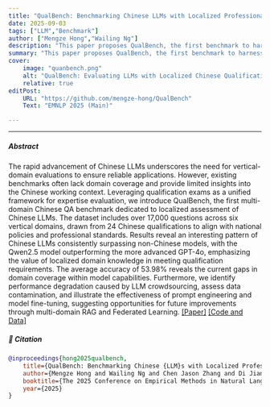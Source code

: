 ```yaml
---
title: "QualBench: Benchmarking Chinese LLMs with Localized Professional Qualifications for Vertical Domain Evaluation" 
date: 2025-09-03
tags: ["LLM","Benchmark"]
author: ["Mengze Hong","Wailing Ng"]
description: "This paper proposes QualBench, the first benchmark to harness Chinese professional qualification exams, highlighting the importance of localized evaluation in vertical domains." 
summary: "This paper proposes QualBench, the first benchmark to harness Chinese professional qualification exams, highlighting the importance of localized evaluation in vertical domains." 
cover:
    image: "quanbench.png"
    alt: "QualBench: Evaluating LLMs with Localized Chinese Qualifications"
    relative: true
editPost:
    URL: "https://github.com/mengze-hong/QualBench"
    Text: "EMNLP 2025 (Main)"

---
```

---

##### Abstract

The rapid advancement of Chinese LLMs underscores the need for vertical-domain evaluations to ensure reliable applications. However, existing benchmarks often lack domain coverage and provide limited insights into the Chinese working context. Leveraging qualification exams as a unified framework for expertise evaluation, we introduce QualBench, the first multi-domain Chinese QA benchmark dedicated to localized assessment of Chinese LLMs. The dataset includes over 17,000 questions across six vertical domains, drawn from 24 Chinese qualifications to align with national policies and professional standards. Results reveal an interesting pattern of Chinese LLMs consistently surpassing non-Chinese models, with the Qwen2.5 model outperforming the more advanced GPT-4o, emphasizing the value of localized domain knowledge in meeting qualification requirements. The average accuracy of 53.98% reveals the current gaps in domain coverage within model capabilities. Furthermore, we identify performance degradation caused by LLM crowdsourcing, assess data contamination, and illustrate the effectiveness of prompt engineering and model fine-tuning, suggesting opportunities for future improvements through multi-domain RAG and Federated Learning. [[Paper]](qualbench.pdf) [[Code and Data]](https://github.com/mengze-hong/QualBench)

##### 📂 Citation

```bibtex
@inproceedings{hong2025qualbench,
    title={QualBench: Benchmarking Chinese {LLM}s with Localized Professional Qualifications for Vertical Domain Evaluation},
    author={Mengze Hong and Wailing Ng and Chen Jason Zhang and Di Jiang},
    booktitle={The 2025 Conference on Empirical Methods in Natural Language Processing},
    year={2025}
}
```